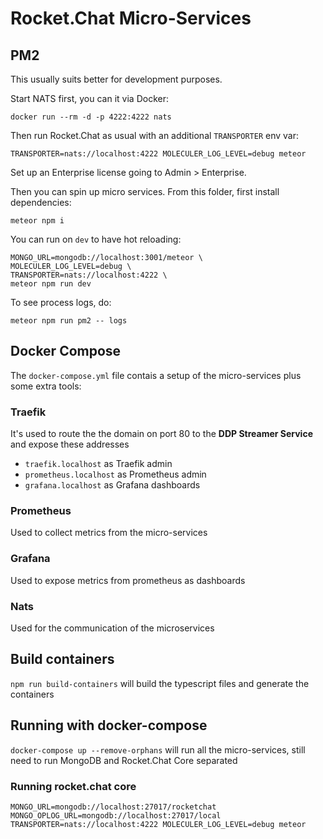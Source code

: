 # Rocket.Chat Micro-Services

## PM2

This usually suits better for development purposes.

Start NATS first, you can it via Docker:

```
docker run --rm -d -p 4222:4222 nats
```

Then run Rocket.Chat as usual with an additional `TRANSPORTER` env var:

```
TRANSPORTER=nats://localhost:4222 MOLECULER_LOG_LEVEL=debug meteor
```

Set up an Enterprise license going to Admin > Enterprise.

Then you can spin up micro services. From this folder, first install dependencies:

```
meteor npm i
```

You can run on `dev` to have hot reloading:

```
MONGO_URL=mongodb://localhost:3001/meteor \
MOLECULER_LOG_LEVEL=debug \
TRANSPORTER=nats://localhost:4222 \
meteor npm run dev
```

To see process logs, do:

```
meteor npm run pm2 -- logs
```

## Docker Compose

The `docker-compose.yml` file contais a setup of the micro-services plus some extra tools:

### Traefik
It's used to route the the domain on port 80 to the **DDP Streamer Service** and expose these addresses
* `traefik.localhost` as Traefik admin
* `prometheus.localhost` as Prometheus admin
* `grafana.localhost` as Grafana dashboards

### Prometheus
Used to collect metrics from the micro-services

### Grafana
Used to expose metrics from prometheus as dashboards

### Nats
Used for the communication of the microservices

## Build containers
`npm run build-containers` will build the typescript files and generate the containers

## Running with docker-compose
`docker-compose up --remove-orphans` will run all the micro-services, still need to run MongoDB and Rocket.Chat Core separated

### Running rocket.chat core
`MONGO_URL=mongodb://localhost:27017/rocketchat MONGO_OPLOG_URL=mongodb://localhost:27017/local TRANSPORTER=nats://localhost:4222 MOLECULER_LOG_LEVEL=debug meteor`
